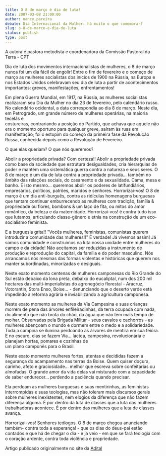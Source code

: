 ```yaml
---
title: O 8 de março é dia de luta!
date: 2007-03-08 21:00:00
author: nancy.pereira
debate: Dia Internacional da Mulher: há muito o que comemorar?
slug: o-8-de-marco-e-dia-de-luta
status: publish 
type: post
---
```


A autora é pastora metodista e coordenadora da Comissão Pastoral da Terra - CPT  
  
Dia de luta dos movimentos internacionalistas de mulheres, o 8 de março nunca foi um dia fácil de engolir! Entre o fim de fevereiro e o começo de março as mulheres socialistas dos inícios de 1900 na Rússia, na Europa e nos Estados Unidos celebravam seu dia de luta a partir de acontecimentos importantes: greves, manifestações, enfrentamentos!  
  
Em plena Guerra Mundial, em 1917, na Rússia, as mulheres socialistas realizaram seu Dia da Mulher no dia 23 de fevereiro, pelo calendário russo. No calendário ocidental, a data correspondia ao dia 8 de março. Neste dia, em Petrogrado, um grande número de mulheres operárias, na maioria tecelãs e  
costureiras, contrariando a posição do Partido, que achava que aquele não era o momento oportuno para qualquer greve, saíram às ruas em manifestação; foi o estopim do começo da primeira fase da Revolução Russa, conhecida depois como a Revolução de Fevereiro.  
  
O que elas queriam? O que nós queremos?  
  
Abolir a propriedade privada? Com certeza!! Abolir a propriedade privada como base da sociedade que estrutura desigualdades, cria hierarquias de poder e mantém uma sistemática guerra contra a natureza e seus seres. O 8 de março é um dia de luta contra a propriedade privada... também no âmbito das relações sociais, do casamento e da sexualidade. Cama, mesa e banho. É isto mesmo... queremos abolir os poderes de latifundiários, empresários, políticos, patrões, maridos e senhores. Horrorizai-vos! O 8 de março é um dia anti-burguês, contra as ridículas homenagens burguesas que tentam continuar emburrecendo as mulheres com tradição, família & propriedade ou flores, bombons & um laço de fita, ou mitos do amor romântico, da beleza e da maternidade. Horrorizai-vos! é contra tudo isso que lutamos, articulando classe-gênero e etnia na construção de um eco-socialismo feminista.   
  
E a burguesia grita!! "Vocês mulheres, feministas, comunistas querem introduzir a comunidade das mulheres!!" É verdade! Já vivemos assim! Já somos comunidade e construímos na luta nossa unidade entre mulheres do campo e da cidade! Não aceitamos ser reduzidas a instrumento de produção e reprodução do capital, da família e do poder masculino. Nós arrancamos nós mesmas das formas violentas e históricas que querem nos manter subordinadas, minorizadas e desiguais.  
  
Neste exato momento centenas de mulheres camponesas do Rio Grande do Sul estão debaixo da lona preta, debaixo do eucaliptal, num dos 200 mil hectares das multi-imperialistas do agronegócio florestal - Aracruz, Votorantin, Stora Enso, Boise... - denunciando que o deserto verde está impedindo a reforma agrária e inviabilizando a agricultura camponesa.   
  
Neste exato momento as mulheres da Via Campesina e suas crianças morrem de pena das árvores enfileiradinhas, da terra ocupada com nada, do alimento que não brota do chão, da água que não tem mais tempo de molhar. Observadas pela Brigada Militar - seus cavalos e cachorros - as mulheres abençoam o mundo e dormem entre o medo e a solidariedade. Toda a campina se ilumina perdoando as árvores de mentira em sua feiúra. E no escuro, elas se fazem Via... láctea, campesina, revolucionária e planejam hortas, pomares e cozinhas de  
um plano camponês para o Brasil.  
  
Neste exato momento mulheres fortes, atentas e decididas fazem a segurança do acampamento nas terras da Boise. Quem quiser doçura, carinho, afeto e graciosidade... melhor que escreva sobre confeitarias ou almofadas. O grande amor da vida delas vai misturado com a capacidade de saber endurecer... perdendo a paciência quando precisar.  
  
Ela perdoam as mulheres burguesas e suas mentirinhas, as feministas interrompidas e suas teologias, mas não toleram mais discursos gerais sobre mulheres inexistentes, nem elogios da diferença que não fazem diferença alguma. É por dentro da luta de classes que a luta das mulheres trabalhadoras acontece. É por dentro das mulheres que a luta de classes avança.  
  
Horrorizai-vos! Senhores teólogos. O 8 de março chegou anunciando também- contra toda a esperança! - que os dias do deus-pai estão contados e que há de chegar o dia - e já veio - em que se fará teologia com o coração ardente, contra toda violência e propriedade.  
  
Artigo publicado originalmente no site da  [Adital](http://www.adital.com.br)
